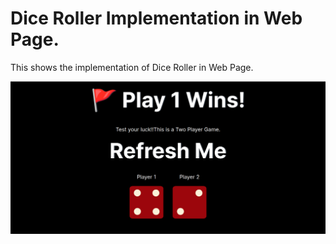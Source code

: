 # Dice Roller Implementation in Web Page.

This shows the implementation of Dice Roller in Web Page.

![Alt text](image.png)